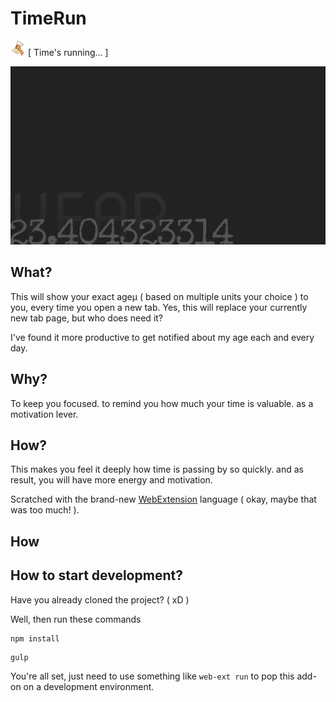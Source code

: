 # TimeRun
![icon](icon/timeRun-24.png) [ Time's running... ]

![screenshot](image/screenshot.png)

## What?

This will show your exact ageµ ( based on multiple units your choice ) to you, every time you open a new tab. Yes, this will replace your currently new tab page, but who does need it?

I've found it more productive to get notified about my age each and every day.

## Why?

To keep you focused. to remind you how much your time is valuable. as a motivation lever.

## How?

This makes you feel it deeply how time is passing by so quickly. and as result, you will have more energy and motivation.

Scratched with the brand-new [WebExtension](https://developer.mozilla.org/en-US/docs/Mozilla/Add-ons/WebExtensions) language ( okay, maybe that was too much! ).

## How

## How to start development?

Have you already cloned the project? ( xD )

Well, then run these commands

```
npm install
```

```
gulp
```

You're all set, just need to use something like `web-ext run` to pop this add-on on a development environment.

